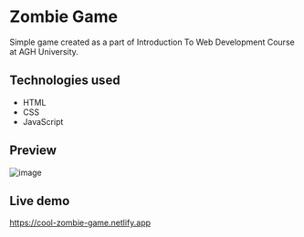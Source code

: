 # Zombie Game

Simple game created as a part of Introduction To Web Development Course at AGH University.

## Technologies used
* HTML
* CSS
* JavaScript
## Preview
![image](https://github.com/Wajktor13/zombie-game/assets/76243064/10921a11-bde7-43e1-914d-b62c385de52c)
## Live demo
<a href="https://cool-zombie-game.netlify.app" target="_blank">https://cool-zombie-game.netlify.app</a>
